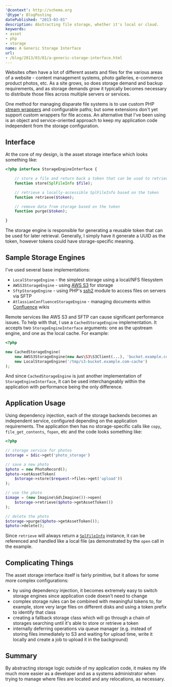 ```yaml
---
'@context': http://schema.org
'@type': BlogPosting
datePublished: "2013-03-01"
description: Abstracting file storage, whether it's local or cloud.
keywords:
- asset
- php
- storage
name: A Generic Storage Interface
url:
- /blog/2013/03/01/a-generic-storage-interface.html
---
```


Websites often have a lot of different assets and files for the various areas of a website - content management systems,
photo galleries, e-commerce product photos, etc. As a site grows, so does storage demand and backup requirements, and as
storage demands grow it typically becomes necessary to distribute those files across multiple servers or services.

One method for managing disparate file systems is to use custom PHP [stream wrappers][4] and configurable paths; but
some extensions don't yet support custom wrappers for file access. An alternative that I've been using is an object and
service-oriented approach to keep my application code independent from the storage configuration.


## Interface

At the core of my design, is the asset storage interface which looks something like:

```php
<?php interface StorageEngineInterface {

    // store a file and return back a token that can be used to retrieve it
    function store(SplFileInfo $file);

    // retrieve a locally-accessible SplFileInfo based on the token
    function retrieve($token);

    // remove data from storage based on the token
    function purge($token);

}
```

The storage engine is responsible for generating a reusable token that can be used for later retrieval. Generally, I
simply have it generate a UUID as the token, however tokens could have storage-specific meaning.


## Sample Storage Engines

I've used several base implementations:

 * `LocalStorageEngine` - the simplest storage using a local/NFS filesystem
 * `AWSS3StorageEngine` - using [AWS S3][1] for storage
 * `SftpStorageEngine` - using PHP's [ssh2][2] module to access files on servers via SFTP
 * `AtlassianConfluenceStorageEngine` - managing documents within [Confluence][3] wikis

Remote services like AWS S3 and SFTP can cause significant performance issues. To help with that, I use a
`CachedStorageEngine` implementation. It accepts two `StorageEngineInterface` arguments: one as the upstream engine, and
one as the local cache. For example:

```php
<?php

new CachedStorageEngine(
    new AWSS3StorageEngine(new Aws\S3\S3Client(...), 'bucket.example.com', 'my-prefix'),
    new LocalStorageEngine('/tmp/s3-bucket.example.com-cache')
);
```

And since `CachedStorageEngine` is just another implementation of `StorageEngineInterface`, it can be used
interchangeably within the application with performance being the only difference.


## Application Usage

Using dependency injection, each of the storage backends becomes an independent service, configured depending on the
application requirements. The application then has no storage-specific calls like `copy`, `file_get_contents`, `fopen`,
etc and the code looks something like:

```php
<?php

// storage service for photos
$storage = $dic->get('photo_storage')

// save a new photo
$photo = new PhotoRecord();
$photo->setAssetToken(
    $storage->store($request->files->get('upload'))
);

// use the photo
$image = (new Imagine\Gd\Imagine())->open(
    $storage->retrieve($photo->getAssetToken())
);

// delete the photo
$storage->purge($photo->getAssetToken());
$photo->delete();
```

Since `retrieve` will always return a [`SplFileInfo`][5] instance, it can be referenced and handled like a local file
(as demonstrated by the `open` call in the example.


## Complicating Things

The asset storage interface itself is fairly primitive, but it allows for some more complex configurations:

 * by using dependency injection, it becomes extremely easy to switch storage engines since application code doesn't
   need to change
 * complex storage rules can be combined with meaningful tokens to, for example, store very large files on different
   disks and using a token prefix to identify that class
 * creating a fallback storage class which will go through a chain of storages searching until it's able to store or
   retrieve a token
 * internally deferring operations via queue manager (e.g. instead of storing files immediately to S3 and waiting for
   upload time, write it locally and create a job to upload it in the background)


## Summary

By abstracting storage logic outside of my application code, it makes my life much more easier as a developer and as a
systems administrator when trying to manage where files are located and any relocations, as necessary.


 [1]: http://aws.amazon.com/s3/
 [2]: http://www.php.net/manual/en/book.ssh2.php
 [3]: http://atlassian.com/software/confluence/overview/team-collaboration-software
 [4]: http://www.php.net/manual/en/class.streamwrapper.php
 [5]: http://us.php.net/manual/en/class.splfileinfo.php

